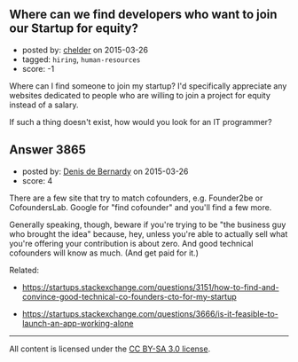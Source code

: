 ## Where can we find developers who want to join our Startup for equity?

- posted by: [chelder](https://stackexchange.com/users/1234525/chelder) on 2015-03-26
- tagged: `hiring`, `human-resources`
- score: -1

Where can I find someone to join my startup? I'd specifically appreciate any websites dedicated to people who are willing to join a project for equity instead of a salary.

If such a thing doesn't exist, how would you look for an IT programmer?


## Answer 3865

- posted by: [Denis de Bernardy](https://stackexchange.com/users/182468/denis-de-bernardy) on 2015-03-26
- score: 4

There are a few site that try to match cofounders, e.g. Founder2be or CofoundersLab. Google for "find cofounder" and you'll find a few more.

Generally speaking, though, beware if you're trying to be "the business guy who brought the idea" because, hey, unless you're able to actually sell what you're offering your contribution is about zero. And good technical cofounders will know as much. (And get paid for it.)

Related:

- https://startups.stackexchange.com/questions/3151/how-to-find-and-convince-good-technical-co-founders-cto-for-my-startup

- https://startups.stackexchange.com/questions/3666/is-it-feasible-to-launch-an-app-working-alone





---

All content is licensed under the [CC BY-SA 3.0 license](https://creativecommons.org/licenses/by-sa/3.0/).
